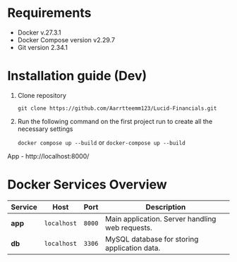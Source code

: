 # Requirements
- Docker v.27.3.1
- Docker Compose version v2.29.7
- Git version 2.34.1
 
# Installation guide (Dev)

1. Clone repository

    `git clone https://github.com/Aarrtteemm123/Lucid-Financials.git`

2. Run the following command on the first project run to create all the necessary settings

    `docker compose up --build` or `docker-compose up --build`

App - http://localhost:8000/

# Docker Services Overview

| **Service**           | **Host**        | **Port** | **Description**                                 |
|-----------------------|-----------------|----------|-------------------------------------------------|
| **app**       | `localhost`     | `8000`   | Main application. Server handling web requests. |
| **db**       | `localhost`     | `3306`   | MySQL database for storing application data.    |

